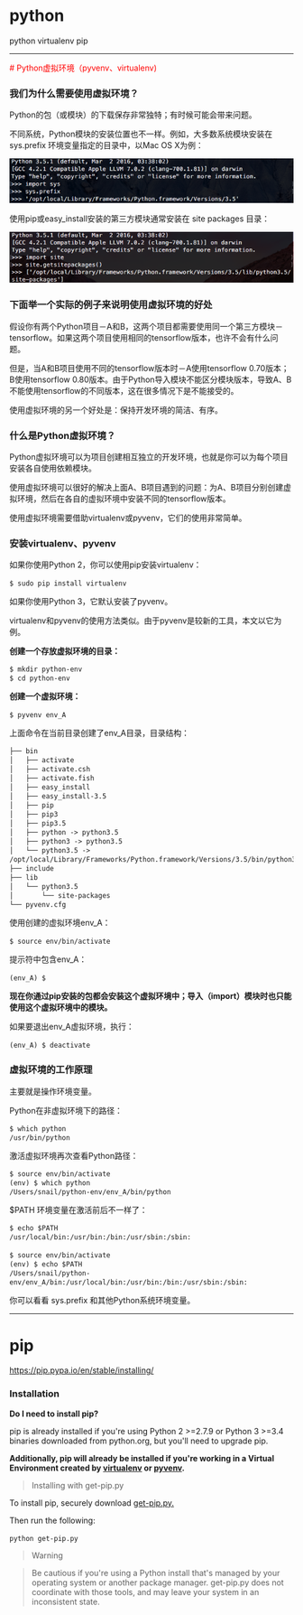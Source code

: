 # python

python virtualenv pip 


---
<font color=red># Python虚拟环境（pyvenv、virtualenv)</font>

### 我们为什么需要使用虚拟环境？

Python的包（或模块）的下载保存非常独特；有时候可能会带来问题。

不同系统，Python模块的安装位置也不一样。例如，大多数系统模块安装在 sys.prefix 环境变量指定的目录中，以Mac OS X为例：

![python-pyvenv-1.png](./python-pyvenv-1.png)

使用pip或easy_install安装的第三方模块通常安装在 site packages 目录：

![python-pyvenv-2.png](./python-pyvenv-2.png)

### 下面举一个实际的例子来说明使用虚拟环境的好处

假设你有两个Python项目－A和B，这两个项目都需要使用同一个第三方模块－tensorflow。如果这两个项目使用相同的tensorflow版本，也许不会有什么问题。

但是，当A和B项目使用不同的tensorflow版本时－A使用tensorflow 0.70版本；B使用tensorflow 0.80版本。由于Python导入模块不能区分模块版本，导致A、B不能使用tensorflow的不同版本，这在很多情况下是不能接受的。

使用虚拟环境的另一个好处是：保持开发环境的简洁、有序。

### 什么是Python虚拟环境？

Python虚拟环境可以为项目创建相互独立的开发环境，也就是你可以为每个项目安装各自使用依赖模块。

使用虚拟环境可以很好的解决上面A、B项目遇到的问题：为A、B项目分别创建虚拟环境，然后在各自的虚拟环境中安装不同的tensorflow版本。

使用虚拟环境需要借助virtualenv或pyvenv，它们的使用非常简单。

### 安装virtualenv、pyvenv

如果你使用Python 2，你可以使用pip安装virtualenv：

`$ sudo pip install virtualenv`

如果你使用Python 3，它默认安装了pyvenv。

virtualenv和pyvenv的使用方法类似。由于pyvenv是较新的工具，本文以它为例。

**创建一个存放虚拟环境的目录：**
```
$ mkdir python-env
$ cd python-env
```
**创建一个虚拟环境：**

`$ pyvenv env_A`

上面命令在当前目录创建了env_A目录，目录结构：
```
├── bin
│   ├── activate
│   ├── activate.csh
│   ├── activate.fish
│   ├── easy_install
│   ├── easy_install-3.5
│   ├── pip
│   ├── pip3
│   ├── pip3.5
│   ├── python -> python3.5
│   ├── python3 -> python3.5
│   └── python3.5 -> /opt/local/Library/Frameworks/Python.framework/Versions/3.5/bin/python3.5
├── include
├── lib
│   └── python3.5
│       └── site-packages
└── pyvenv.cfg
```
使用创建的虚拟环境env_A：

`$ source env/bin/activate`

提示符中包含env_A：

`(env_A) $`

**现在你通过pip安装的包都会安装这个虚拟环境中；导入（import）模块时也只能使用这个虚拟环境中的模块。**

如果要退出env_A虚拟环境，执行：

`(env_A) $ deactivate`

### 虚拟环境的工作原理

主要就是操作环境变量。

Python在非虚拟环境下的路径：
```
$ which python
/usr/bin/python
```
激活虚拟环境再次查看Python路径：
```
$ source env/bin/activate
(env) $ which python
/Users/snail/python-env/env_A/bin/python
```
$PATH 环境变量在激活前后不一样了：
```
$ echo $PATH
/usr/local/bin:/usr/bin:/bin:/usr/sbin:/sbin:
 
$ source env/bin/activate
(env) $ echo $PATH
/Users/snail/python-env/env_A/bin:/usr/local/bin:/usr/bin:/bin:/usr/sbin:/sbin:
```
你可以看看 sys.prefix 和其他Python系统环境变量。


---
# pip
https://pip.pypa.io/en/stable/installing/

### Installation
**Do I need to install pip?**

pip is already installed if you're using Python 2 >=2.7.9 or Python 3 >=3.4 binaries downloaded from python.org, but you'll need to upgrade pip.

**Additionally, pip will already be installed if you're working in a Virtual Environment created by [virtualenv](https://packaging.python.org/key_projects/#virtualenv) or [pyvenv](https://packaging.python.org/key_projects/#venv).**

>Installing with get-pip.py

To install pip, securely download [get-pip.py.](https://bootstrap.pypa.io/get-pip.py)

Then run the following:

`python get-pip.py`

>Warning

>Be cautious if you're using a Python install that's managed by your operating system or another package manager. get-pip.py does not coordinate with those tools, and may leave your system in an inconsistent state.
